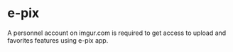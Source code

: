 # e-pix

A personnel account on imgur.com is required to get access to upload and favorites features using e-pix app.

 
